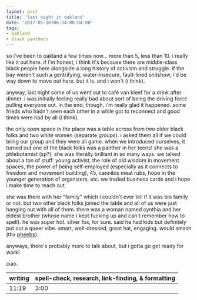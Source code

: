 ```yaml
---
layout: post
title: 'last night in oakland'
date: '2017-05-16T06:34:00-04:00'
tags:
- oakland
- black panthers
--- 
```


so i've been to oakland a few times now... more than 5, less than 10. i really like it out here. if i'm honest, i think it's because there are middle-class black people here alongside a long history of activism and struggle. if the bay weren't such a gentrifying, water-insecure, fault-lined shitshow, i'd be way down to move out here. but it is. and i won't (i think).

anyway, last night some of us went out to café van kleef for a drink after dinner. i was initially feeling really bad about sort of being the driving force pulling everyone out. in the end, though, i'm really glad it happened. some frieds who hadn't seen each other in a while got to reconnect and good times were had by all (i think).

the only open space in the place was a table across from two older black folks and two white women (separate groups). i asked them all if we could bring our group and they were all game. when we introduced ourselves, it turned out one of the black folks was a panther in her teens! she was a phlebotamist (sp?). she was literally brilliant in so many ways. we talked about a ton of stuff: young activist, the role of old wisdom in movement spaces, the power of being self-employed (especially as it connects to freedom and movement building), 45, cannibis meat rubs, hope in the younger generation of organizers, etc. we traded business cards and i hope i make time to reach out. 

she was there with her "family" which i couldn't ever tell if it was bio family or not. but two other black folks joined the table and all of us were just hanging out with all of them. there was a woman named cynthia and her eldest brother (whose name i kept fucking up and can't remember how to spell). he was super hot. silver fox, for sure. said he had kids but definitely put out a queer vibe. smart, well-dressed, great hat, engaging. would smash (thx [pheebs](http://www.wnyc.org/shows/dopequeens)). 

anyways, there's probably more to talk about, but i gotta go get ready for work!

ciao. 

<table>
	<thead>
		<tr>
			<th>writing</th>
			<th>spell-check, research, link-finding, & formatting</th>
		</tr>
	</thead>
	<tbody>
		<tr>
			<td>11:19</td>
			<td>3:00</td>
		</tr>
	</tbody>
</table>